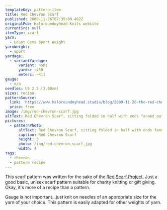 ```yaml
---
templateKey: pattern-item
title: Red Chevron Scarf
published: 2009-11-26T07:39:09.402Z
originalPub: Haloroundmyhead Knits website
currentSrc: null
itemType: scarf
yarn:
  - Louet Gems Sport Weight
yarnWeight:
  - sport
yardage:
  - variantYardage:
      variant: none
      yards: ~450
      meters: ~411
gauge:
  - n/a
needles: US 2.5 (3.00mm)
sizes: recipe
patternSource:
  link: 'https://www.haloroundmyhead.studio/blog/2009-11-26-the-red-chevron-scarf/'
  price: free
image: /img/red-chevron-scarf.jpg
altText: Red Chevron Scarf, sitting folded in half with ends fanned out on white towel on top of red table
pictures:
  - patternPhoto:
      altText: Red Chevron Scarf, sitting folded in half with ends fanned out on white towel on top of red table
      caption: Red Chevron Scarf
      height: 3
      photo: /img/red-chevron-scarf.jpg
      width: 4
tags:
  - chevron
  - pattern recipe
---
```

This scarf pattern was written for the sake of the [Red Scarf Project](https://www.fc2success.org/programsmentoring-and-support/red-scarf-project/). Just a good basic, unisex scarf pattern suitable for charity knitting or gift giving. Okay, it's more of a recipe than a pattern.

Gauge is not important…just knit on needles of an appropriate size for the yarn of your choice. This pattern is easily adapted for other weights of yarn.
